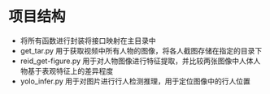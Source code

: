 # 项目结构
- 将所有函数进行封装将接口映射在主目录中
- get_tar.py 用于获取视频中所有人物的图像，将各人截图存储在指定的目录下
- reid_get-figure.py 用于对人物图像进行特征提取，并比较两张图像中人体人物基于表观特征上的差异程度
- yolo_infer.py 用于对图片进行行人检测推理，用于定位图像中的行人位置
